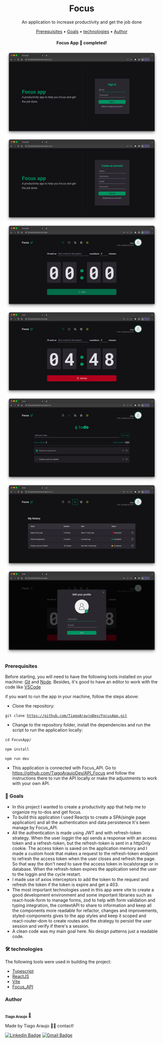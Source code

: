 <h1 align="center">Focus</h1>
<p align="center">An application to increase productivity and get the job done</p>

<p align="center">
 <a href="#pre-requisitos">Prerequisites</a> •
 <a href="#objetivo">Goals</a> •
 <a href="#tecnologias">technologies</a> • 
 <a href="#autor">Author</a>
</p>
<h4 align="center"> 
    Focus App 🚀 completed!
</h4>

<img src="./public/project_screenshots/pic_1.png">

<img src="./public/project_screenshots/pic_2.png">

<img src="./public/project_screenshots/pic_3.png">

<img src="./public/project_screenshots/pic_4.png">

<img src="./public/project_screenshots/pic_5.png">

<img src="./public/project_screenshots/pic_6.png">

<img src="./public/project_screenshots/pic_7.png">

<h3 id="pre-requisitos">Prerequisites</h3>

Before starting, you will need to have the following tools installed on your machine:
[Git](https://git-scm.com) and [Node](https://nodejs.org/en/).
Besides, it's good to have an editor to work with the code like [VSCode](https://code.visualstudio.com/)

if you want to run the app in your machine, follow the steps above:

- Clone the repository:

<code>git clone https://github.com/TiagoAraujoDev/FocusApp.git</code>

- Change to the repository folder, install the dependencies and run the script to run the application locally:

<code>cd FocusApp/</code>

<code>npm install</code>

<code>npm run dev</code>

- This application is connected with Focus_API. Go to https://github.com/TiagoAraujoDev/API_Focus and follow the instructions there to run the API locally or make the adjustments to work with your own API.

<h3 id="objetivo">🎯 Goals</h3>

- In this project I wanted to create a productivity app that help me to organize my to-dos and get focus.
- To build this application I used Reactjs to create a SPA(single page application) and all the authentication and data persistence It's been manage by Focus_API.
- All the authentication is made using JWT and with refresh-token strategy. When the user loggin the api sends a response with an access token and a refresh-token, but the refresh-token is sent in a httpOnly cookie. The access token is saved on the application memory and I made a custom hook that makes a request to the refresh-token endpoint to refresh the access token when the user closes and refresh the page. So that way the don't need to save the access token in localstorage or in database. When the refresh-token expires the application send the user to the loggin and the cycle restart.
- I made use of axios interceptors to add the token to the request and refresh the token if the token is expire and get a 403.
- The most important technologies used in this app were vite to create a good development environment and some important libraries such as react-hook-form to manage forms, zod to help with form validation and typing integration, the contextAPI to share to information and keep all the components more readable for refactor, changes and improvements, styled-components gives to the app styles and keep it scoped and react-router-dom to create routes and the strategy to persist the user session and verify if there's a session.
- A clean code was my main goal here. No design patterns just a readable code.
 
<h3 id="tecnologias">🛠 technologies</h3>

The following tools were used in building the project:

- [Typescript](https://www.javascript.com/)
- [ReactJS](https://www.reactjs.org/)
- [Vite](https://vitejs.dev/)
- [Focus_API](https://github.com/TiagoAraujoDev/API_Focus)

<h3 id="autor">Author</h3>


<a href="https://www.linkedin.com/in/tiago-muniz-de-araujo-2b5b8a89/">
 <img style="border-radius: 50%;" src="https://avatars.githubusercontent.com/u/102497603?s=400&u=36ca4d7e208862291ff6e3cdbdfb76d5a4d2b0fc&v=4" width="100px;" alt=""/>
 <br />
 <sub><b>Tiago Araujo</b></sub></a> <a href="https://app.rocketseat.com.br/me/tiago-muniz-de-araujo-01020" title="Rocketseat">🚀</a>


Made by Tiago Araujo 👋🏽 contact!

[![Linkedin Badge](https://img.shields.io/badge/-Tiago-blue?style=flat-square&logo=Linkedin&logoColor=white&link=https://www.linkedin.com/in/tiago-muniz-de-araujo-2b5b8a89/)](https://www.linkedin.com/in/tiago-muniz-de-araujo-2b5b8a89/) 
[![Gmail Badge](https://img.shields.io/badge/-tiagomuniz130@gmail.com-c14438?style=flat-square&logo=Gmail&logoColor=white&link=mailto:tiagomuniz130@gmail.com)](mailto:tiagomuniz130@gmail.com)

